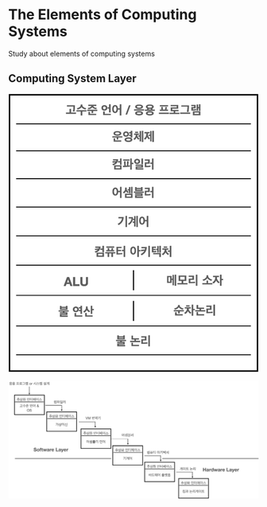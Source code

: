 # The Elements of Computing Systems
Study about elements of computing systems

## Computing System Layer
![computingSystemLayer](./images/computingSystemLayer.png)<br>

![computingSystem](./images/computingSystem.png)<br>